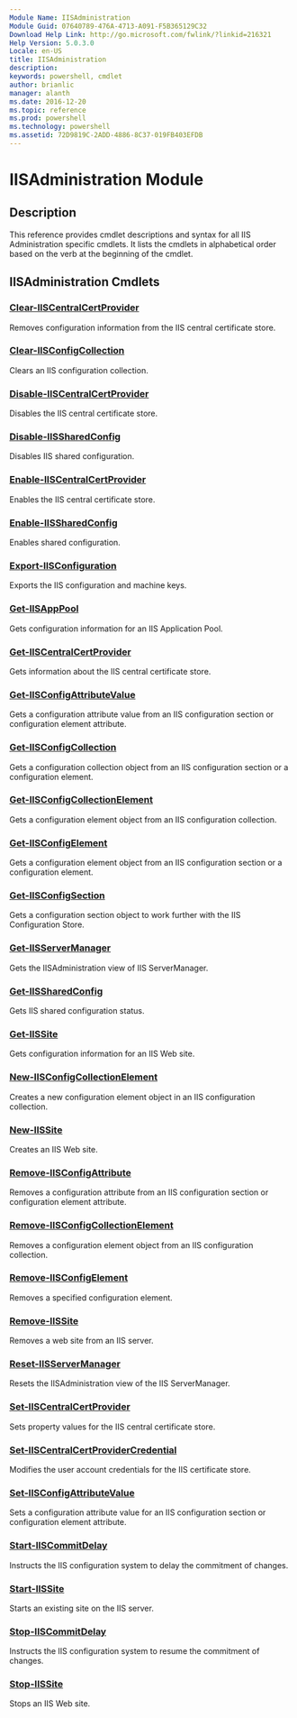 ```yaml
---
Module Name: IISAdministration
Module Guid: 07640789-476A-4713-A091-F5B365129C32
Download Help Link: http://go.microsoft.com/fwlink/?linkid=216321
Help Version: 5.0.3.0
Locale: en-US
title: IISAdministration
description: 
keywords: powershell, cmdlet
author: brianlic
manager: alanth
ms.date: 2016-12-20
ms.topic: reference
ms.prod: powershell
ms.technology: powershell
ms.assetid: 72D9819C-2ADD-4886-8C37-019FB403EFDB
---
```


# IISAdministration Module
## Description
This reference provides cmdlet descriptions and syntax for all IIS Administration specific cmdlets. It lists the cmdlets in alphabetical order based on the verb at the beginning of the cmdlet.

## IISAdministration Cmdlets
### [Clear-IISCentralCertProvider](./Clear-IISCentralCertProvider.md)
Removes configuration information from the IIS central certificate store.

### [Clear-IISConfigCollection](./Clear-IISConfigCollection.md)
Clears an IIS configuration collection.

### [Disable-IISCentralCertProvider](./Disable-IISCentralCertProvider.md)
Disables the IIS central certificate store.

### [Disable-IISSharedConfig](./Disable-IISSharedConfig.md)
Disables IIS shared configuration.

### [Enable-IISCentralCertProvider](./Enable-IISCentralCertProvider.md)
Enables the IIS central certificate store.

### [Enable-IISSharedConfig](./Enable-IISSharedConfig.md)
Enables shared configuration.

### [Export-IISConfiguration](./Export-IISConfiguration.md)
Exports the IIS configuration and machine keys.

### [Get-IISAppPool](./Get-IISAppPool.md)
Gets configuration information for an IIS Application Pool.

### [Get-IISCentralCertProvider](./Get-IISCentralCertProvider.md)
Gets information about the IIS central certificate store.

### [Get-IISConfigAttributeValue](./Get-IISConfigAttributeValue.md)
Gets a configuration attribute value from an IIS configuration section or configuration element attribute.

### [Get-IISConfigCollection](./Get-IISConfigCollection.md)
Gets a configuration collection object from an IIS configuration section or a configuration element.

### [Get-IISConfigCollectionElement](./Get-IISConfigCollectionElement.md)
Gets a configuration element object from an IIS configuration collection.

### [Get-IISConfigElement](./Get-IISConfigElement.md)
Gets a configuration element object from an IIS configuration section or a configuration element.

### [Get-IISConfigSection](./Get-IISConfigSection.md)
Gets a configuration section object to work further with the IIS Configuration Store.

### [Get-IISServerManager](./Get-IISServerManager.md)
Gets the IISAdministration view of IIS ServerManager.

### [Get-IISSharedConfig](./Get-IISSharedConfig.md)
Gets IIS shared configuration status.

### [Get-IISSite](./Get-IISSite.md)
Gets configuration information for an IIS Web site.

### [New-IISConfigCollectionElement](./New-IISConfigCollectionElement.md)
Creates a new configuration element object in an IIS configuration collection.

### [New-IISSite](./New-IISSite.md)
Creates an IIS Web site.

### [Remove-IISConfigAttribute](./Remove-IISConfigAttribute.md)
Removes a configuration attribute from an IIS configuration section or configuration element attribute.

### [Remove-IISConfigCollectionElement](./Remove-IISConfigCollectionElement.md)
Removes a configuration element object from an IIS configuration collection.

### [Remove-IISConfigElement](./Remove-IISConfigElement.md)
Removes a specified configuration element.

### [Remove-IISSite](./Remove-IISSite.md)
Removes a web site from an IIS server.

### [Reset-IISServerManager](./Reset-IISServerManager.md)
Resets the IISAdministration view of the IIS ServerManager.

### [Set-IISCentralCertProvider](./Set-IISCentralCertProvider.md)
Sets property values for the IIS central certificate store.

### [Set-IISCentralCertProviderCredential](./Set-IISCentralCertProviderCredential.md)
Modifies the user account credentials for the IIS certificate store.

### [Set-IISConfigAttributeValue](./Set-IISConfigAttributeValue.md)
Sets a configuration attribute value for an IIS configuration section or configuration element attribute.

### [Start-IISCommitDelay](./Start-IISCommitDelay.md)
Instructs the IIS configuration system to delay the commitment of changes.

### [Start-IISSite](./Start-IISSite.md)
Starts an existing site on the IIS server.

### [Stop-IISCommitDelay](./Stop-IISCommitDelay.md)
Instructs the IIS configuration system to resume the commitment of changes.

### [Stop-IISSite](./Stop-IISSite.md)
Stops an IIS Web site.

